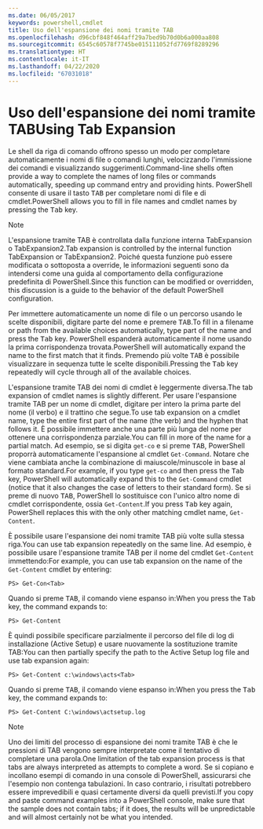 ```yaml
---
ms.date: 06/05/2017
keywords: powershell,cmdlet
title: Uso dell'espansione dei nomi tramite TAB
ms.openlocfilehash: d96cbf848f464aff29a7bed9b70d0b6a000aa808
ms.sourcegitcommit: 6545c60578f7745be015111052fd7769f8289296
ms.translationtype: HT
ms.contentlocale: it-IT
ms.lasthandoff: 04/22/2020
ms.locfileid: "67031018"
---
```

# <a name="using-tab-expansion"></a><span data-ttu-id="23cfc-103">Uso dell'espansione dei nomi tramite TAB</span><span class="sxs-lookup"><span data-stu-id="23cfc-103">Using Tab Expansion</span></span>

<span data-ttu-id="23cfc-104">Le shell da riga di comando offrono spesso un modo per completare automaticamente i nomi di file o comandi lunghi, velocizzando l'immissione dei comandi e visualizzando suggerimenti.</span><span class="sxs-lookup"><span data-stu-id="23cfc-104">Command-line shells often provide a way to complete the names of long files or commands automatically, speeding up command entry and providing hints.</span></span> <span data-ttu-id="23cfc-105">PowerShell consente di usare il tasto <kbd>TAB</kbd> per completare nomi di file e di cmdlet.</span><span class="sxs-lookup"><span data-stu-id="23cfc-105">PowerShell allows you to fill in file names and cmdlet names by pressing the <kbd>Tab</kbd> key.</span></span>

> [!NOTE]
> <span data-ttu-id="23cfc-106">L'espansione tramite TAB è controllata dalla funzione interna TabExpansion o TabExpansion2.</span><span class="sxs-lookup"><span data-stu-id="23cfc-106">Tab expansion is controlled by the internal function TabExpansion or TabExpansion2.</span></span> <span data-ttu-id="23cfc-107">Poiché questa funzione può essere modificata o sottoposta a override, le informazioni seguenti sono da intendersi come una guida al comportamento della configurazione predefinita di PowerShell.</span><span class="sxs-lookup"><span data-stu-id="23cfc-107">Since this function can be modified or overridden, this discussion is a guide to the behavior of the default PowerShell configuration.</span></span>

<span data-ttu-id="23cfc-108">Per immettere automaticamente un nome di file o un percorso usando le scelte disponibili, digitare parte del nome e premere <kbd>TAB</kbd>.</span><span class="sxs-lookup"><span data-stu-id="23cfc-108">To fill in a filename or path from the available choices automatically, type part of the name and press the <kbd>Tab</kbd> key.</span></span> <span data-ttu-id="23cfc-109">PowerShell espanderà automaticamente il nome usando la prima corrispondenza trovata.</span><span class="sxs-lookup"><span data-stu-id="23cfc-109">PowerShell will automatically expand the name to the first match that it finds.</span></span> <span data-ttu-id="23cfc-110">Premendo più volte <kbd>TAB</kbd> è possibile visualizzare in sequenza tutte le scelte disponibili.</span><span class="sxs-lookup"><span data-stu-id="23cfc-110">Pressing the <kbd>Tab</kbd> key repeatedly will cycle through all of the available choices.</span></span>

<span data-ttu-id="23cfc-111">L'espansione tramite TAB dei nomi di cmdlet è leggermente diversa.</span><span class="sxs-lookup"><span data-stu-id="23cfc-111">The tab expansion of cmdlet names is slightly different.</span></span> <span data-ttu-id="23cfc-112">Per usare l'espansione tramite TAB per un nome di cmdlet, digitare per intero la prima parte del nome (il verbo) e il trattino che segue.</span><span class="sxs-lookup"><span data-stu-id="23cfc-112">To use tab expansion on a cmdlet name, type the entire first part of the name (the verb) and the hyphen that follows it.</span></span> <span data-ttu-id="23cfc-113">È possibile immettere anche una parte più lunga del nome per ottenere una corrispondenza parziale.</span><span class="sxs-lookup"><span data-stu-id="23cfc-113">You can fill in more of the name for a partial match.</span></span> <span data-ttu-id="23cfc-114">Ad esempio, se si digita `get-co` e si preme <kbd>TAB</kbd>, PowerShell proporrà automaticamente l'espansione al cmdlet `Get-Command`. Notare che viene cambiata anche la combinazione di maiuscole/minuscole in base al formato standard.</span><span class="sxs-lookup"><span data-stu-id="23cfc-114">For example, if you type `get-co` and then press the <kbd>Tab</kbd> key, PowerShell will automatically expand this to the `Get-Command` cmdlet (notice that it also changes the case of letters to their standard form).</span></span> <span data-ttu-id="23cfc-115">Se si preme di nuovo <kbd>TAB</kbd>, PowerShell lo sostituisce con l'unico altro nome di cmdlet corrispondente, ossia `Get-Content`.</span><span class="sxs-lookup"><span data-stu-id="23cfc-115">If you press <kbd>Tab</kbd> key again, PowerShell replaces this with the only other matching cmdlet name, `Get-Content`.</span></span>

<span data-ttu-id="23cfc-116">È possibile usare l'espansione dei nomi tramite TAB più volte sulla stessa riga.</span><span class="sxs-lookup"><span data-stu-id="23cfc-116">You can use tab expansion repeatedly on the same line.</span></span> <span data-ttu-id="23cfc-117">Ad esempio, è possibile usare l'espansione tramite TAB per il nome del cmdlet `Get-Content` immettendo:</span><span class="sxs-lookup"><span data-stu-id="23cfc-117">For example, you can use tab expansion on the name of the `Get-Content` cmdlet by entering:</span></span>

```
PS> Get-Con<Tab>
```

<span data-ttu-id="23cfc-118">Quando si preme <kbd>TAB</kbd>, il comando viene espanso in:</span><span class="sxs-lookup"><span data-stu-id="23cfc-118">When you press the <kbd>Tab</kbd> key, the command expands to:</span></span>

```
PS> Get-Content
```

<span data-ttu-id="23cfc-119">È quindi possibile specificare parzialmente il percorso del file di log di installazione (Active Setup) e usare nuovamente la sostituzione tramite TAB:</span><span class="sxs-lookup"><span data-stu-id="23cfc-119">You can then partially specify the path to the Active Setup log file and use tab expansion again:</span></span>

```
PS> Get-Content c:\windows\acts<Tab>
```

<span data-ttu-id="23cfc-120">Quando si preme <kbd>TAB</kbd>, il comando viene espanso in:</span><span class="sxs-lookup"><span data-stu-id="23cfc-120">When you press the <kbd>Tab</kbd> key, the command expands to:</span></span>

```
PS> Get-Content C:\windows\actsetup.log
```

> [!NOTE]
> <span data-ttu-id="23cfc-121">Uno dei limiti del processo di espansione dei nomi tramite TAB è che le pressioni di TAB vengono sempre interpretate come il tentativo di completare una parola.</span><span class="sxs-lookup"><span data-stu-id="23cfc-121">One limitation of the tab expansion process is that tabs are always interpreted as attempts to complete a word.</span></span> <span data-ttu-id="23cfc-122">Se si copiano e incollano esempi di comando in una console di PowerShell, assicurarsi che l'esempio non contenga tabulazioni. In caso contrario, i risultati potrebbero essere imprevedibili e quasi certamente diversi da quelli previsti.</span><span class="sxs-lookup"><span data-stu-id="23cfc-122">If you copy and paste command examples into a PowerShell console, make sure that the sample does not contain tabs; if it does, the results will be unpredictable and will almost certainly not be what you intended.</span></span>

